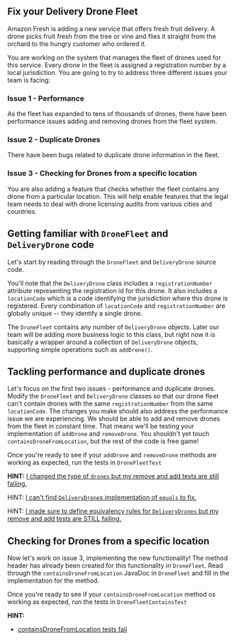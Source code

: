 ## Fix your Delivery Drone Fleet

Amazon Fresh is adding a new service that offers fresh fruit delivery. A drone picks fruit fresh from the tree or vine
and flies it straight from the orchard to the hungry customer who ordered it.

You are working on the system that manages the fleet of drones used for this service. Every drone in the fleet is
assigned a registration number by a local jurisdiction. You are going to try to address three different issues your
team is facing:

### Issue 1 - Performance
As the fleet has expanded to tens of thousands of drones, there have been performance issues adding and removing
drones from the fleet system. 

### Issue 2 - Duplicate Drones
There have been bugs related to duplicate drone information in the fleet.

### Issue 3 - Checking for Drones from a specific location
You are also adding a feature that checks whether the fleet contains any drone from a particular location. This will
help enable features that the legal team needs to deal with drone licensing audits from various cities and countries.

## Getting familiar with `DroneFleet` and `DeliveryDrone` code

Let's start by reading through the `DroneFleet` and `DeliveryDrone` source code.

You'll note that the `DeliveryDrone` class includes a `registrationNumber` attribute representing the registration id
for this drone. It also includes a `locationCode` which is a code identifying the jurisdiction where this
drone is registered. Every combination of `locationCode` and `registrationNumber` are globally unique -- they identify 
a single drone.

The `DroneFleet` contains any number of `DeliveryDrone` objects. Later our team will be adding more business logic to
this class, but right now it is basically a wrapper around a collection of `DeliveryDrone` objects, supporting simple
operations such as `addDrone()`.

## Tackling performance and duplicate drones

Let's focus on the first two issues - performance and duplicate drones. Modify the `DroneFleet` and `DeliveryDrone`
classes so that our drone fleet can't contain drones with the same `registrationNumber` from the same `locationCode`.
The changes you make should also address the performance issue we are experiencing. We should be able to add and remove
drones from the fleet in constant time. That means we'll be
testing your implementation of `addDrone` and `removeDrone`. You shouldn't yet touch `containsDroneFromLocation`, but
the rest of the code is free game!

Once you're ready to see if your `addDrone` and `removeDrone` methods are working as expected, run
the tests in `DroneFleetTest`

**HINT:**
[I changed the type of `drones` but my remove and add tests are still failing.](hints/hint-02.md)

HINT:
[I can't find `DeliveryDrone`s implementation of `equals` to fix.](hints/hint-03.md)

HINT:
[I made sure to define equivalency rules for `DeliveryDrones` but my remove and add tests are STILL failing.](hints/hint-04.md)


## Checking for Drones from a specific location

Now let's work on issue 3, implementing the new functionality! The method header has already been created for this
functionality in `DroneFleet`. Read through the `containsDroneFromLocation` JavaDoc in `DroneFleet` and fill in the
implementation for the method.

Once you're ready to see if your `containsDroneFromLocation` method os working as expected, run
the tests in `DroneFleetContainsTest`

**HINT:**
- [containsDroneFromLocation tests fail](hints/hint-01.md)
